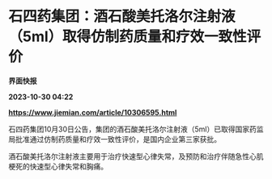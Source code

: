 # 石四药集团：酒石酸美托洛尔注射液（5ml）取得仿制药质量和疗效一致性评价
**界面快报**

**2023-10-30 04:22**

**https://www.jiemian.com/article/10306595.html**

石四药集团10月30日公告，集团的酒石酸美托洛尔注射液（5ml）已取得国家药监局批准通过仿制药质量和疗效一致性评价，是国内企业第三家获批。

酒石酸美托洛尔注射液主要用于治疗快速型心律失常，及预防和治疗伴随急性心肌梗死的快速型心律失常和胸痛。